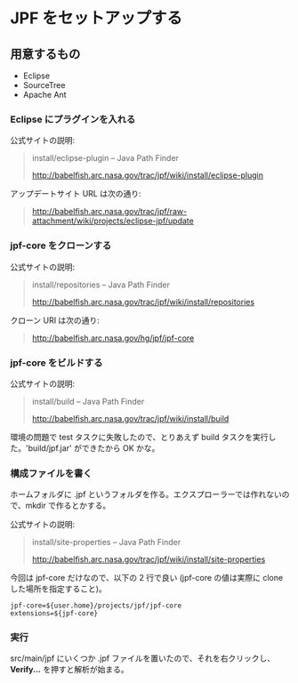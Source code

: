 JPF をセットアップする
===============

## 用意するもの

* Eclipse
* SourceTree
* Apache Ant

### Eclipse にプラグインを入れる

公式サイトの説明:

> install/eclipse-plugin – Java Path Finder
> 
> http://babelfish.arc.nasa.gov/trac/jpf/wiki/install/eclipse-plugin

アップデートサイト URL は次の通り:

> http://babelfish.arc.nasa.gov/trac/jpf/raw-attachment/wiki/projects/eclipse-jpf/update

### jpf-core をクローンする

公式サイトの説明:

> install/repositories – Java Path Finder
> 
> http://babelfish.arc.nasa.gov/trac/jpf/wiki/install/repositories

クローン URI は次の通り:

> http://babelfish.arc.nasa.gov/hg/jpf/jpf-core

### jpf-core をビルドする

公式サイトの説明:

> install/build – Java Path Finder
> 
> http://babelfish.arc.nasa.gov/trac/jpf/wiki/install/build

環境の問題で test タスクに失敗したので、とりあえず build タスクを実行した。'build/jpf.jar' ができたから OK かな。

### 構成ファイルを書く

ホームフォルダに .jpf というフォルダを作る。エクスプローラーでは作れないので、mkdir で作るとかする。

公式サイトの説明:

> install/site-properties – Java Path Finder
> 
> http://babelfish.arc.nasa.gov/trac/jpf/wiki/install/site-properties

今回は jpf-core だけなので、以下の 2 行で良い (jpf-core の値は実際に clone した場所を指定すること)。

```
jpf-core=${user.home}/projects/jpf/jpf-core
extensions=${jpf-core}
```

### 実行

src/main/jpf にいくつか .jpf ファイルを置いたので、それを右クリックし、**Verify...** を押すと解析が始まる。
